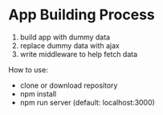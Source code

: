 # App Building Process

1. build app with dummy data
2. replace dummy data with ajax
3. write middleware to help fetch data

How to use:
* clone or download repository
* npm install
* npm run server (default: localhost:3000)
